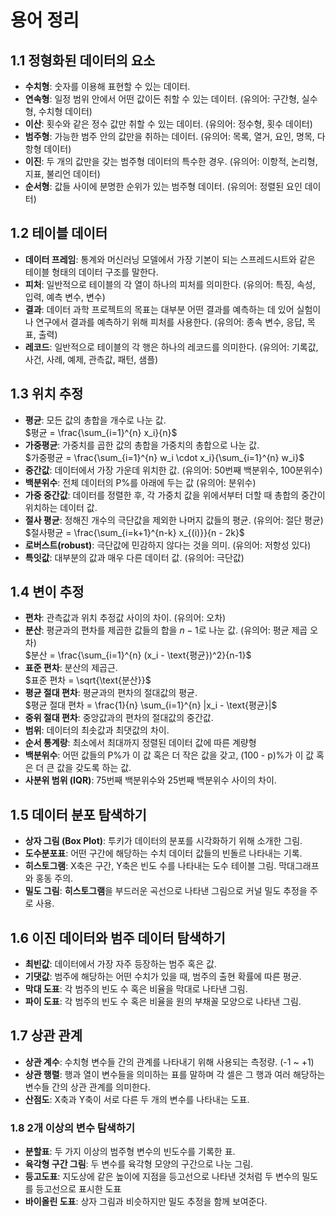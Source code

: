 # 용어 정리

## 1.1 정형화된 데이터의 요소
- **수치형**: 숫자를 이용해 표현할 수 있는 데이터.
- **연속형**: 일정 범위 안에서 어떤 값이든 취할 수 있는 데이터. (유의어: 구간형, 실수형, 수치형 데이터)
- **이산**: 횟수와 같은 정수 값만 취할 수 있는 데이터. (유의어: 정수형, 횟수 데이터)
- **범주형**: 가능한 범주 안의 값만을 취하는 데이터. (유의어: 목록, 열거, 요인, 명목, 다항형 데이터)
- **이진**: 두 개의 값만을 갖는 범주형 데이터의 특수한 경우. (유의어: 이항적, 논리형, 지표, 불리언 데이터)
- **순서형**: 값들 사이에 분명한 순위가 있는 범주형 데이터. (유의어: 정렬된 요인 데이터)

## 1.2 테이블 데이터
- **데이터 프레임**: 통계와 머신러닝 모델에서 가장 기본이 되는 스프레드시트와 같은 테이블 형태의 데이터 구조를 말한다.
- **피처**: 일반적으로 테이블의 각 열이 하나의 피처를 의미한다. (유의어: 특징, 속성, 입력, 예측 변수, 변수)
- **결과**: 데이터 과학 프로젝트의 목표는 대부분 어떤 결과를 예측하는 데 있어 실험이나 연구에서 결과를 예측하기 위해 피처를 사용한다. (유의어: 종속 변수, 응답, 목표, 출력)
- **레코드**: 일반적으로 테이블의 각 행은 하나의 레코드를 의미한다. (유의어: 기록값, 사건, 사례, 예제, 관측값, 패턴, 샘플)

## 1.3 위치 추정
- **평균**: 모든 값의 총합을 개수로 나눈 값.  
  $평균 = \frac{\sum_{i=1}^{n} x_i}{n}$
- **가중평균**: 가중치를 곱한 값의 총합을 가중치의 총합으로 나눈 값.  
  $가중평균 = \frac{\sum_{i=1}^{n} w_i \cdot x_i}{\sum_{i=1}^{n} w_i}$
- **중간값**: 데이터에서 가장 가운데 위치한 값. (유의어: 50번째 백분위수, 100분위수)
- **백분위수**: 전체 데이터의 P%를 아래에 두는 값 (유의어: 분위수)
- **가중 중간값**: 데이터를 정렬한 후, 각 가중치 값을 위에서부터 더할 때 총합의 중간이 위치하는 데이터 값.
- **절사 평균**: 정해진 개수의 극단값을 제외한 나머지 값들의 평균. (유의어: 절단 평균)  
  $절사평균 = \frac{\sum_{i=k+1}^{n-k} x_{(i)}}{n - 2k}$
- **로버스트(robust)**: 극단값에 민감하지 않다는 것을 의미. (유의어: 저항성 있다)
- **특잇값**: 대부분의 값과 매우 다른 데이터 값. (유의어: 극단값)

## 1.4 변이 추정
- **편차**: 관측값과 위치 추정값 사이의 차이. (유의어: 오차)
- **분산**: 평균과의 편차를 제곱한 값들의 합을 $n-1$로 나눈 값. (유의어: 평균 제곱 오차)  
  $분산 = \frac{\sum_{i=1}^{n} (x_i - \text{평균})^2}{n-1}$
- **표준 편차**: 분산의 제곱근.  
  $표준 편차 = \sqrt{\text{분산}}$
- **평균 절대 편차**: 평균과의 편차의 절대값의 평균.  
  $평균 절대 편차 = \frac{1}{n} \sum_{i=1}^{n} |x_i - \text{평균}|$
- **중위 절대 편차**: 중앙값과의 편차의 절대값의 중간값.
- **범위**: 데이터의 최솟값과 최댓값의 차이.
- **순서 통계랑**: 최소에서 최대까지 정렬된 데이터 값에 따른 계량형
- **백분위수**: 어떤 값들의 P%가 이 값 혹은 더 작은 값을 갖고, (100 - p)%가 이 값 혹은 더 큰 값을 갖도록 하는 값.
- **사분위 범위 (IQR)**: 75번째 백분위수와 25번째 백분위수 사이의 차이.

## 1.5 데이터 분포 탐색하기
- **상자 그림 (Box Plot)**: 투키가 데이터의 분포를 시각화하기 위해 소개한 그림.
- **도수분포표**: 어떤 구간에 해당하는 수치 데이터 값들의 빈돌르 나타내는 기록.
- **히스토그램**: X축은 구간, Y축은 빈도 수를 나타내는 도수 테이블 그림. 막대그래프와 홍동 주의.
- **밀도 그림**: **히스토그램**을 부드러운 곡선으로 나타낸 그림으로 커널 밀도 추정을 주로 사용.

## 1.6 이진 데이터와 범주 데이터 탐색하기
- **최빈값**: 데이터에서 가장 자주 등장하는 범주 혹은 값.
- **기댓값**: 범주에 해당하는 어떤 수치가 있을 때, 범주의 출현 확률에 따른 평균.
- **막대 도표**: 각 범주의 빈도 수 혹은 비율을 막대로 나타낸 그림.
- **파이 도표**: 각 범주의 빈도 수 혹은 비율을 원의 부채꼴 모양으로 나타낸 그림.

## 1.7 상관 관계
- **상관 계수**: 수치형 변수들 간의 관계를 나타내기 위해 사용되는 측정량. (-1 ~ +1)
- **상관 행렬**: 행과 열이 변수들을 의미하는 표를 말하며 각 셀은 그 행과 여러 해당하는 변수들 간의 상관 관계를 의미한다.
- **산점도**: X축과 Y축이 서로 다른 두 개의 변수를 나타내는 도표.

### 1.8 2개 이상의 변수 탐색하기
- **분할표**: 두 가지 이상의 범주형 변수의 빈도수를 기록한 표.
- **육각형 구간 그림**: 두 변수를 육각형 모양의 구간으로 나눈 그림.
- **등고도표**: 지도상에 같은 높이에 지점을 등고선으로 나타낸 것처럼 두 변수의 밀도를 등고선으로 표시한 도표
- **바이올린 도표**: 상자 그림과 비슷하지만 밀도 추정을 함께 보여준다.
